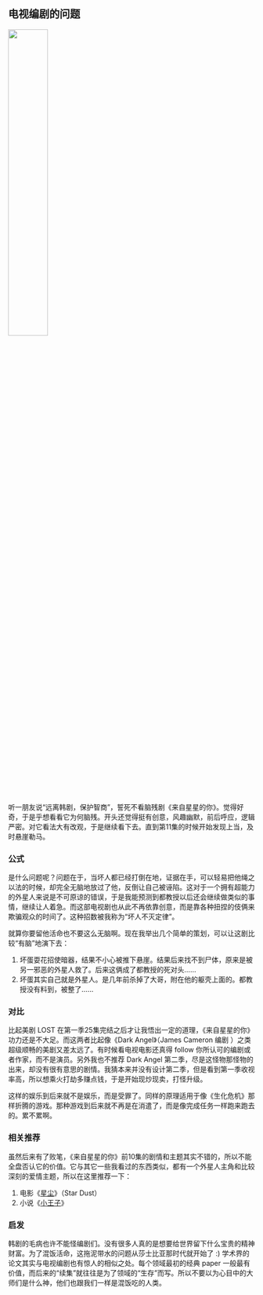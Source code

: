 <div class="inner">
<h2>电视编剧的问题</h2>
<p><img src="http://www.yinwang.org/images/from-star.jpg" width="40%" /></p>
<p>听一朋友说“远离韩剧，保护智商”，誓死不看脑残剧《来自星星的你》。觉得好奇，于是乎想看看它为何脑残。开头还觉得挺有创意，风趣幽默，前后呼应，逻辑严密。对它看法大有改观，于是继续看下去。直到第11集的时候开始发现上当，及时悬崖勒马。</p>
<h3 id="公式">公式</h3>
<p>是什么问题呢？问题在于，当坏人都已经打倒在地，证据在手，可以轻易把他绳之以法的时候，却完全无脑地放过了他，反倒让自己被诬陷。这对于一个拥有超能力的外星人来说是不可原谅的错误，于是我能预测到都教授以后还会继续做类似的事情，继续让人着急。而这部电视剧也从此不再依靠创意，而是靠各种扭捏的伎俩来欺骗观众的时间了。这种招数被我称为“坏人不灭定律”。</p>
<p>就算你要留他活命也不要这么无脑啊。现在我举出几个简单的策划，可以让这剧比较“有脑”地演下去：</p>
<ol>
<li>坏蛋耍花招使暗器，结果不小心被推下悬崖。结果后来找不到尸体，原来是被另一邪恶的外星人救了。后来这俩成了都教授的死对头……</li>
<li>坏蛋其实自己就是外星人。是几年前杀掉了大哥，附在他的躯壳上面的。都教授没有料到，被整了……</li>
</ol>
<h3 id="对比">对比</h3>
<p>比起美剧 LOST 在第一季25集完结之后才让我悟出一定的道理，《来自星星的你》功力还是不大足。而这两者比起像《Dark Angel》（James Cameron 编剧 ）之类超级顺畅的美剧又差太远了。有时候看电视电影还真得 follow 你所认可的编剧或者作家，而不是演员。另外我也不推荐 Dark Angel 第二季，尽是这怪物那怪物的出来，却没有很有意思的剧情。我猜本来并没有设计第二季，但是看到第一季收视率高，所以想乘火打劫多赚点钱，于是开始现炒现卖，打怪升级。</p>
<p>这样的娱乐到后来就不是娱乐，而是受罪了。同样的原理适用于像《生化危机》那样折腾的游戏。那种游戏到后来就不再是在消遣了，而是像完成任务一样跑来跑去的。累不累啊。</p>
<h3 id="相关推荐">相关推荐</h3>
<p>虽然后来有了败笔，《来自星星的你》前10集的剧情和主题其实不错的，所以不能全盘否认它的价值。它与其它一些我看过的东西类似，都有一个外星人主角和比较深刻的爱情主题，所以在这里推荐一下：</p>
<ol>
<li>电影《<a href="http://www.imdb.com/title/tt0486655">星尘</a>》（Star Dust）</li>
<li>小说《<a href="http://www.xiaowangzi.org">小王子</a>》</li>
</ol>
<h3 id="启发">启发</h3>
<p>韩剧的毛病也许不能怪编剧们。没有很多人真的是想要给世界留下什么宝贵的精神财富。为了混饭活命，这拖泥带水的问题从莎士比亚那时代就开始了 :) 学术界的论文其实与电视编剧也有惊人的相似之处。每个领域最初的经典 paper 一般最有价值，而后来的“续集”就往往是为了领域的“生存”而写。所以不要以为心目中的大师们是什么神，他们也跟我们一样是混饭吃的人类。</p>
</div>
    